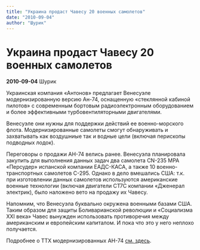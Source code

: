 ```yaml
---
title: "Украина продаст Чавесу 20 военных самолетов"
date: "2010-09-04"
author: "Шурик"
---
```


# Украина продаст Чавесу 20 военных самолетов

**2010-09-04** Шурик

Украинская компания «Антонов» предлагает Венесуэле модернизированную версию Ан-74, оснащенную «стеклянной кабиной пилотов» с современным бортовым радиоэлектронным оборудованием и более эффективными турбовентиляторными двигателями.

Венесуэле они нужны для поддержки действий ее военно-морского флота. Модернизированные самолеты смогут обнаруживать и захватывать как воздушниые так и водные цели (включая перископы подводных лодок).

Переговоры о продажи АН-74 велись ранее. Венесуэла планировала закупить для выполнения данных задач два самолета CN-235 MPA «Персудер» испанской компании ЕАДС-КАСА, а также 10 военно-транспортных самолетов C-295. Однако в дело вмешались США: т.к. при изготовлении данных самолетов используются американские военные технологии (включая двигатели CT7C компании «Дженерал электрик), было наложено вето на продажу их Чавесу.

Напомним, что Венесуэла буквально окружена военными базами США. Таким образом для защиты Боливарианской революции и «Социализма ХХІ века» Чавес вынужден использовать противоречия между американским и европейским капиталом. И пока что это у него неплохо получается.

Подробнее о ТТХ модернизированных АН-74 [см. здесь](http://www.armstrade.org/includes/periodics/mainnews/2010/0830/10375637/detail.shtml).
